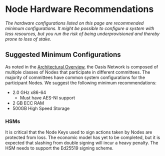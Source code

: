 # Node Hardware Recommendations

_The hardware configurations listed on this page are recommended minimum
configurations. It might be possible to configure a system with less resources,
but you run the risk of being underprovisioned and thereby prone to loss of
stake._

## Suggested Minimum Configurations

As noted in the [Architectural Overview](./architectural-overview.md), the Oasis
Network is composed of multiple classes of Nodes that participate in different
committees. The majority of committees have common system configurations for the
participant Nodes. We suggest the following minimum recommendations:

* 2.0 GHz x86-64
  * Must have AES-NI support
* 2 GB ECC RAM
* 500GB High Speed Storage

### HSMs

It is critical that the Node Keys used to sign actions taken by Nodes are
protected from loss. The economic model has yet to be completed, but it is
expected that slashing from double signing will incur a heavy penalty. The HSM
needs to support the Ed25519 signing scheme.
